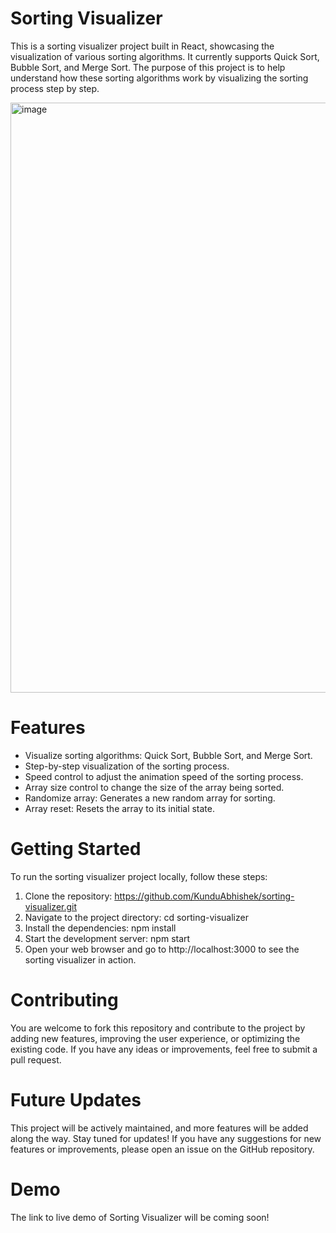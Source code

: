 # Sorting Visualizer
This is a sorting visualizer project built in React, showcasing the visualization of various sorting algorithms. It currently supports Quick Sort, Bubble Sort, and Merge Sort. The purpose of this project is to help understand how these sorting algorithms work by visualizing the sorting process step by step.

<img width="944" alt="image" src="https://github.com/KunduAbhishek/sorting-visualizer/assets/43909498/31f9c7a7-a389-4ac3-96fa-360ce9d10239">

# Features
- Visualize sorting algorithms: Quick Sort, Bubble Sort, and Merge Sort.
- Step-by-step visualization of the sorting process.
- Speed control to adjust the animation speed of the sorting process.
- Array size control to change the size of the array being sorted.
- Randomize array: Generates a new random array for sorting.
- Array reset: Resets the array to its initial state.

# Getting Started
To run the sorting visualizer project locally, follow these steps:
 1. Clone the repository: https://github.com/KunduAbhishek/sorting-visualizer.git
 2. Navigate to the project directory: cd sorting-visualizer
 3. Install the dependencies: npm install
 4. Start the development server: npm start
 5. Open your web browser and go to http://localhost:3000 to see the sorting visualizer in action.

# Contributing
You are welcome to fork this repository and contribute to the project by adding new features, improving the user experience, or optimizing the existing code. If you have any ideas or improvements, feel free to submit a pull request.

# Future Updates
This project will be actively maintained, and more features will be added along the way. Stay tuned for updates! If you have any suggestions for new features or improvements, please open an issue on the GitHub repository.

# Demo
The link to live demo of Sorting Visualizer will be coming soon!
